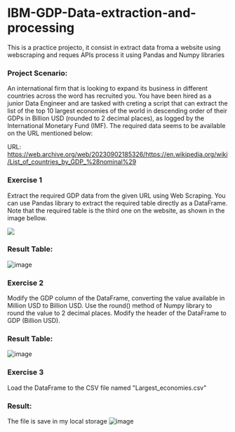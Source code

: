 # IBM-GDP-Data-extraction-and-processing
This is a practice projecto, it consist in extract data froma a website using webscraping and reques APIs process it using Pandas and Numpy libraries

### Project Scenario:
An international firm that is looking to expand its business in different countries across the word has recruited you. You have been hired as a junior Data Engineer and are tasked with creting a script that can extract the list of the top 10 largest economies of the world in descending order of their GDPs in Billion USD (rounded to 2 decimal places), as logged by the International Monetary Fund (IMF).
The required data seems to be available on the URL mentioned below:

URL:  https://web.archive.org/web/20230902185326/https://en.wikipedia.org/wiki/List_of_countries_by_GDP_%28nominal%29

### Exercise 1

Extract the required GDP data from the given URL using Web Scraping. You can use Pandas library to extract the required table directly as a DataFrame. Note that the required table is the third one on the website, as shown in the image bellow.

<img src="https://cf-courses-data.s3.us.cloud-object-storage.appdomain.cloud/IBMDeveloperSkillsNetwork-PY0101EN-SkillsNetwork/images/pandas_wbs_3.png">

### Result Table:

![image](https://github.com/alejandromz2/IBM-GDP-Data-extraction-and-processing/assets/30611516/86aba9d1-2949-4836-831d-219786dd1250)


### Exercise 2

Modify the GDP column of the DataFrame, converting the value available in Million USD to Billion USD. Use the round() method of Numpy library to round the value to 2 decimal places. Modify the header of the DataFrame to GDP (Billion USD).

### Result Table:

![image](https://github.com/alejandromz2/IBM-GDP-Data-extraction-and-processing/assets/30611516/538ef0d0-552c-4117-abd9-fb7ea92e30bd)


### Exercise 3

Load the DataFrame to the CSV file named "Largest_economies.csv"
### Result:
The file is save in my local storage
![image](https://github.com/alejandromz2/IBM-GDP-Data-extraction-and-processing/assets/30611516/3f169e01-a6a1-4761-9f9f-acc0ecddc81d)


